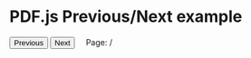 <script src="//mozilla.github.io/pdf.js/build/pdf.js"></script>

<h1>PDF.js Previous/Next example</h1>

<div>
  <button id="prev">Previous</button>
  <button id="next">Next</button>
  &nbsp; &nbsp;
  <span>Page: <span id="page_num"></span> / <span id="page_count"></span></span>
</div>

<div> 
  <canvas id="the-canvas"></canvas>
</div>

<script src="https://asatarin.github.io/test-pages/assets/js/slides.js"></script>
